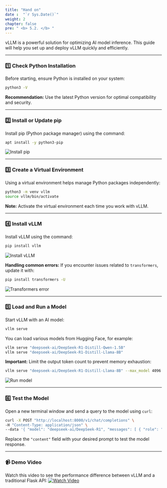 ```yaml
---
title: "Hand on"
date :  "`r Sys.Date()`" 
weight: 2
chapter: false
pre: " <b> 5.2. </b> "
---
```


vLLM is a powerful solution for optimizing AI model inference. This guide will help you set up and deploy vLLM quickly and efficiently.

---

### 1️⃣ Check Python Installation
Before starting, ensure Python is installed on your system:
```bash
python3 -V
```
**Recommendation:** Use the latest Python version for optimal compatibility and security.

---

### 2️⃣ Install or Update pip
Install pip (Python package manager) using the command:
```bash
apt install -y python3-pip
```
![Install pip](https://nodeshift.com/_next/image?url=https%3A%2F%2Fstatic.nodeshift.com%2Fuploads%2F2025%2F01%2Fimage-578-1024x639.png&w=640&q=75)

---

### 3️⃣ Create a Virtual Environment
Using a virtual environment helps manage Python packages independently:
```bash
python3 -m venv vllm
source vllm/bin/activate
```
**Note:** Activate the virtual environment each time you work with vLLM.

---

### 4️⃣ Install vLLM
Install vLLM using the command:
```bash
pip install vllm
```
![Install vLLM](https://nodeshift.com/_next/image?url=https%3A%2F%2Fstatic.nodeshift.com%2Fuploads%2F2025%2F01%2Fimage-582-1024x639.png&w=640&q=75)

**Handling common errors:** If you encounter issues related to `transformers`, update it with:
```bash
pip install transformers -U
```
![Transformers error](https://nodeshift.com/_next/image?url=https%3A%2F%2Fstatic.nodeshift.com%2Fuploads%2F2025%2F01%2Fimage-586-1024x442.png&w=640&q=75)

---

### 5️⃣ Load and Run a Model
Start vLLM with an AI model:
```bash
vllm serve
```
You can load various models from Hugging Face, for example:
```bash
vllm serve "deepseek-ai/DeepSeek-R1-Distill-Qwen-1.5B"
vllm serve "deepseek-ai/DeepSeek-R1-Distill-Llama-8B"
```

**Important:** Limit the output token count to prevent memory exhaustion:
```bash
vllm serve "deepseek-ai/DeepSeek-R1-Distill-Llama-8B" --max_model 4096
```
![Run model](https://nodeshift.com/_next/image?url=https%3A%2F%2Fstatic.nodeshift.com%2Fuploads%2F2025%2F01%2Fimage-588-1024x639.png&w=640&q=75)

---

### 6️⃣ Test the Model
Open a new terminal window and send a query to the model using `curl`:
```bash
curl -X POST "http://localhost:8000/v1/chat/completions" \
-H "Content-Type: application/json" \
--data '{ "model": "deepseek-ai/DeepSeek-R1", "messages": [ { "role": "user", "content": "Tell me the recipe for tea" } ] }'
```
Replace the `"content"` field with your desired prompt to test the model response.

---

### 📹 Demo Video
Watch this video to see the performance difference between vLLM and a traditional Flask API:
[![Watch Video](https://img.youtube.com/vi/xSt-HLkZC2I/maxresdefault.jpg)](https://youtu.be/xSt-HLkZC2I?t=1045)


